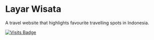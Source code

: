 # Layar Wisata

A travel website that highlights favourite travelling spots in Indonesia.

[![Visits Badge](https://badges.pufler.dev/visits/kevinadhiguna/layar-wisata)](https://github.com/kevinadhiguna)
